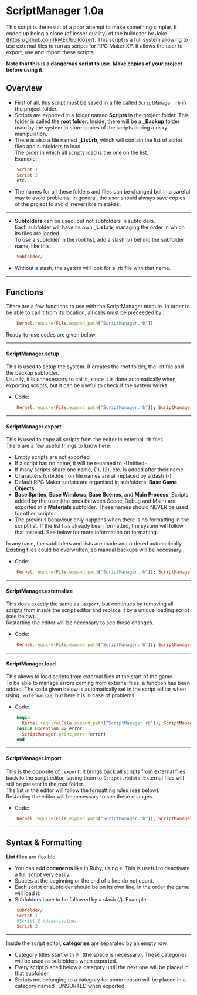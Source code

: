 
# ScriptManager 1.0a
This script is the result of a poor attempt to make something simpler. It ended up being a clone (of lesser quality) of the buildozer by Joke (https://github.com/RMEx/buildozer).
This script is a full system allowing to use external files to run as scripts for RPG Maker XP. It allows the user to
export, use and import these scripts.

**Note that this is a dangerous script to use. Make copies of your project before using it.**

## Overview
* First of all, this script must be saved in a file called `ScriptManager.rb` in the project folder.
* Scripts are exported in a folder named **Scripts** in the project folder. This folder is called the **root folder**. Inside, there will be a **_Backup** folder used by the system to store copies of the scripts during a risky manipulation.  
* There is also a file named **_List.rb**, which will contain the list of script files and subfolders to load.  
The order in which all scripts load is the one on the list.  
Example:
```ruby
    Script 1
    Script 2
    etc.
```
* The names for all these folders and files can be changed but in a careful way to avoid problems. In general, the user should always save copies of the project to avoid irreversible mistakes.
---
* **Subfolders** can be used, but not subfolders in subfolders.  
Each subfolder will have its own **_List.rb**, managing the order in which its files are loaded.  
To use a subfolder in the root list, add a slash (`/`) behind the subfolder name, like this:
```ruby
    Subfolder/
```
* Without a slash, the system will look for a .rb file with that name.
---
## Functions
There are a few functions to use with the ScriptManager module. In order to be able to call it from its location, all calls must be preceeded by :
```ruby
    Kernel.require(File.expand_path("ScriptManager.rb"))
```
Ready-to-use codes are given below.

---
####  ScriptManager.setup
This is used to setup the system. It creates the root folder, the list file and the backup subfolder.  
Usually, it is unnecessary to call it, since it is done automatically when exporting scripts, but it can be useful to check if the system works.  
* Code:
```ruby
    Kernel.require(File.expand_path("ScriptManager.rb")); ScriptManager.setup
```
---
####  ScriptManager.export
This is used to copy all scripts from the editor in external .rb files.  
There are a few useful things to know here:
* Empty scripts are not exported
* If a script has no name, it will be renamed to -Untitled-
* If many scripts share one name, (1), (2), etc. is added after their name
* Characters forbidden on file names are all replaced by a dash (-).
* Default RPG Maker scripts are organised in subfolders: **Base Game Objects**,
* **Base Sprites**, **Base Windows**, **Base Scenes**, and **Main Process**. Scripts added by the user (the ones between Scene_Debug and Main) are exported in a **Materials** subfolder. These names should NEVER be used for other scripts.
* The previous behaviour only happens when there is no formatting in the script list. If the list has already been formatted, the system will follow that instead. See below for more information on formatting.

In any case, the subfolders and lists are made and ordered automatically.
Existing files could be overwritten, so manual backups will be necessary.
* Code:
```ruby
    Kernel.require(File.expand_path("ScriptManager.rb")); ScriptManager.export
```
---
####  ScriptManager.externalize
This does exactly the same as `.export`, but continues by removing all scripts from inside the script editor and replace it by a unique loading script (see below).  
Restarting the editor will be necessary to see these changes.
* Code:
```ruby
    Kernel.require(File.expand_path("ScriptManager.rb")); ScriptManager.externalize
```
---
####  ScriptManager.load
This allows to load scripts from external files at the start of the game.  
To be able to manage errors coming from external files, a function has been added. The code given below is automatically set in the script editor when using `.externalize`, but here it is in case of problems.
* Code:
```ruby
    begin
      Kernel.require(File.expand_path("ScriptManager.rb")); ScriptManager.load
    rescue Exception => error
      ScriptManager.print_error(error)
    end
```
---
####  ScriptManager.import
This is the opposite of `.export`: it brings back all scripts from external files back to the script editor, saving them to `Scripts.rxdata`. External files will still be present in the root folder.  
The list in the editor will follow the formatting rules (see below).  
Restarting the editor will be necessary to see these changes.
* Code:
```ruby
    Kernel.require(File.expand_path("ScriptManager.rb")); ScriptManager.import
```
---
## Syntax & Formatting
**List files** are flexible.  
* You can add **comments** like in Ruby, using `#`. This is useful to deactivate a full script very easily.
* Spaces at the beginning or the end of a line do not count.
* Each script or subfolder should be on its own line, in the order the game will load it.
* Subfolders have to be followed by a slash (/). Example:
```ruby
    Subfolder/
    Script 1
    #Script 2 (deactivated)
    Script 3
```
---
Inside the script editor, **categories** are separated by an empty row.
* Category titles start with `@ ` (the space is necessary). These categories will be used as subfolders when exported.
* Every script placed below a category until the next one will be placed in that subfolder.
* Scripts not belonging to a category for some reason will be placed in a category named -UNSORTED when exported.

